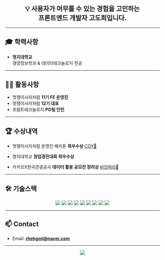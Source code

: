 <!-- 헤더 배너 -->

<h2 align="center">💡 사용자가 머무를 수 있는 경험을 고민하는<br>프론트엔드 개발자 고도희입니다.</h2>

---

## 🎓 학력사항
- **명지대학교**  
  경영정보학과 & 데이터테크놀로지 전공

---

## 🏃‍♀️ 활동사항
- 멋쟁이사자처럼 **11기 FE 운영진**
- 멋쟁이사자처럼 **12기 대표**
- 프람트테크놀로지 **PO팀 인턴**

---

## 🏆 수상내역
- 멋쟁이사자처럼 운영진 해커톤 **최우수상** [COY🔗](https://github.com/Trendithon-Spin-Off/Coy-Frontend.git)

- 명지대학교 **창업경진대회 최우수상**

- 카카오X한국관광공사 **데이터 활용 공모전 장려상** [바당따라🔗](https://github.com/AlongTheBlue/AlongTheBlue_WEB.git)

---

## 🛠 기술스택
<p align="center">
  <img src="https://img.shields.io/badge/React-61DAFB?style=for-the-badge&logo=React&logoColor=white"/>
  <img src="https://img.shields.io/badge/TypeScript-3178C6?style=for-the-badge&logo=typescript&logoColor=white"/>
  <img src="https://img.shields.io/badge/JavaScript-F7DF1E?style=for-the-badge&logo=javascript&logoColor=white"/>
  <img src="https://img.shields.io/badge/Zustand-000000?style=for-the-badge&logo=Zustand&logoColor=white"/>
  <img src="https://img.shields.io/badge/GSAP-88CE02?style=for-the-badge&logo=greensock&logoColor=white"/>
  <img src="https://img.shields.io/badge/styled--components-DB7093?style=for-the-badge&logo=styled-components&logoColor=white"/>
  <img src="https://img.shields.io/badge/TailwindCSS-06B6D4?style=for-the-badge&logo=tailwindcss&logoColor=white"/>
  <img src="https://img.shields.io/badge/Bootstrap-7952B3?style=for-the-badge&logo=bootstrap&logoColor=white"/>
  <img src="https://img.shields.io/badge/Vite-646CFF?style=for-the-badge&logo=vite&logoColor=white"/>
</p>

---

## 📫 Contact
- Email: **rhehgml@naver.com**

---

<p align="center">
  <img src="https://capsule-render.vercel.app/api?type=waving&color=gradient&height=150&section=footer"/>
</p>
